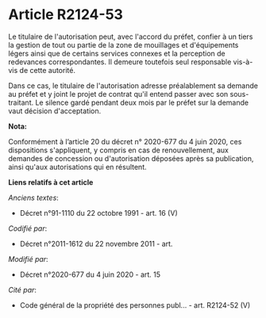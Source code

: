 # Article R2124-53

Le titulaire de l'autorisation peut, avec l'accord du préfet, confier à un tiers la gestion de tout ou partie de la zone de
mouillages et d'équipements légers ainsi que de certains services connexes et la perception de redevances correspondantes. Il
demeure toutefois seul responsable vis-à-vis de cette autorité.

Dans ce cas, le titulaire de l'autorisation adresse préalablement sa demande au préfet et y joint le projet de contrat qu'il
entend passer avec son sous-traitant. Le silence gardé pendant deux mois par le préfet sur la demande vaut décision
d'acceptation.

**Nota:**

Conformément à l’article 20 du décret n° 2020-677 du 4 juin 2020, ces dispositions s'appliquent, y compris en cas de
renouvellement, aux demandes de concession ou d'autorisation déposées après sa publication, ainsi qu'aux autorisations qui en
résultent.

**Liens relatifs à cet article**

_Anciens textes_:

  - Décret n°91-1110 du 22 octobre 1991 - art. 16 (V)

_Codifié par_:

  - Décret n°2011-1612 du 22 novembre 2011 - art.

_Modifié par_:

  - Décret n°2020-677 du 4 juin 2020 - art. 15

_Cité par_:

  - Code général de la propriété des personnes publ... - art. R2124-52 (V)
